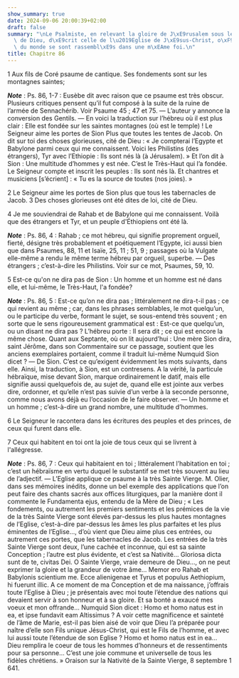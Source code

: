 ```yaml
---
show_summary: true
date: 2024-09-06 20:00:39+02:00
draft: false
summary: "\nLe Psalmiste, en relevant la gloire de J\xE9rusalem sous le nom de Cit\xE9\
  \ de Dieu, d\xE9crit celle de l\u2019Eglise de J\xE9sus-Christ, o\xF9 tous les peuples\
  \ du monde se sont rassembl\xE9s dans une m\xEAme foi.\n"
title: Chapitre 86
---
```





1 Aux fils de Coré psaume de cantique. Ses fondements sont sur les montagnes saintes;

***Note*** :  Ps. 86, 1-7 : Eusèbe dit avec raison que ce psaume est très obscur. Plusieurs critiques pensent qu’il fut composé à la suite de la ruine de l’armée de Sennachérib. Voir Psaume 45 ; 47 et 75. ― L’auteur y annonce la conversion des Gentils. ― En voici la traduction sur l’hébreu où il est plus clair :
Elle est fondée sur les saintes montagnes (où est le temple) !
Le Seigneur aime les portes de Sion
Plus que toutes les tentes de Jacob.
On dit sur toi des choses glorieuses, cité de Dieu :
« Je compterai l’Egypte et Babylone parmi ceux qui me connaissent.
Voici les Philistins (des étrangers), Tyr avec l’Ethiopie :
Ils sont nés là (à Jérusalem). »
Et l’on dit à Sion :
Une multitude d’hommes y est née.
C’est le Très-Haut qui l’a fondée.
Le Seigneur compte et inscrit les peuples :
Ils sont nés là.
Et chantres et musiciens [s’écrient] :
« Tu es la source de toutes (nos joies). »


2 Le Seigneur aime les portes de Sion plus que tous les tabernacles de Jacob. 3 Des choses glorieuses ont été dites de loi, cité de Dieu.


4 Je me souviendrai de Rahab et de Babylone qui me connaissent. Voilà que des étrangers et Tyr, et un peuple d'Éthiopiens ont été là.

***Note*** :  Ps. 86, 4 : Rahab ; ce mot hébreu, qui signifie proprement orgueil, fierté, désigne très probablement et poétiquement l’Egypte, ici aussi bien que dans Psaumes, 88, 11 et Isaïe, 25, 11 ; 51, 9 ; passages où la Vulgate elle-même a rendu le même terme hébreu par orgueil, superbe. ― Des étrangers ; c’est-à-dire les Philistins. Voir sur ce mot, Psaumes, 59, 10.

5 Est-ce qu'on ne dira pas de Sion : Un homme et un homme est né dans elle, et lui-même, le Très-Haut, l'a fondée?

***Note*** :  Ps. 86, 5 : Est-ce qu’on ne dira pas ; littéralement ne dira-t-il pas ; ce qui revient au même ; car, dans les phrases semblables, le mot quelqu’un, ou le participe du verbe, formant le sujet, se sous-entend très souvent ; en sorte que le sens rigoureusement grammatical est : Est-ce que quelqu’un, ou un disant ne dira pas ? L’hébreu porte : Il sera dit ; ce qui est encore la même chose. Quant aux Septante, où on lit aujourd’hui : Une mère Sion dira, saint Jérôme, dans son Commentaire sur ce passage, soutient que les anciens exemplaires portaient, comme il traduit lui-même Numquid Sion dicet ? ― De Sion. C’est ce qu’exigent évidemment les mots suivants, dans elle. Ainsi, la traduction, à Sion, est un contresens. A la vérité, la particule hébraïque, mise devant Sion, marque ordinairement le datif, mais elle signifie aussi quelquefois de, au sujet de, quand elle est jointe aux verbes dire, ordonner, et qu’elle n’est pas suivie d’un verbe à la seconde personne, comme nous avons déjà eu l’occasion de le faire
observer. ― Un homme et un homme ; c’est-à-dire un grand nombre, une multitude d’hommes.

6 Le Seigneur le racontera dans les écritures des peuples et des princes, de ceux qui furent dans elle.


7 Ceux qui habitent en toi ont la joie de tous ceux qui se livrent à l'allégresse.

***Note*** :  Ps. 86, 7 : Ceux qui habitaient en toi ; littéralement l’habitation en toi ; c’est un hébraïsme en vertu duquel le substantif se met très souvent au lieu de l’adjectif. ― L’Eglise applique ce psaume à la très Sainte Vierge. M. Olier, dans ses mémoires inédits, donne un bel exemple des applications que l’on peut faire des chants sacrés aux offices liturgiques, par la manière dont il commente le Fundamenta ejus, entendu de la Mère de Dieu ; « Les fondements, ou autrement les premiers sentiments et les prémices de la vie de la très Sainte Vierge sont élevés par-dessus les plus hautes montagnes de l’Eglise, c’est-à-dire par-dessus les âmes les plus parfaites et les plus éminentes de l’Eglise…, d’où vient que Dieu aime plus ces entrées, ou autrement ces portes, que les tabernacles de Jacob. Les entrées de la très Sainte Vierge sont deux, l’une cachée et inconnue, qui est sa sainte Conception ; l’autre est plus évidente, et c’est sa Nativité… Gloriosa dicta sunt de te, civitas Dei. O Sainte Vierge, vraie
demeure de Dieu…, on ne peut exprimer la gloire et la grandeur de votre âme… Memor ero Rahab et Babylonis scientium me. Ecce alienigenae et Tyrus et populus Aethiopium, hi fuerunt illic. A ce moment de ma Conception et de ma naissance, j’offrais toute l’Eglise à Dieu ; je présentais avec moi toute l’étendue des nations qui devaient servir à son honneur et à sa gloire. Et sa bonté a exaucé mes voeux et mon offrande… Numquid Sion dicet : Homo et homo natus est in ea, et ipse fundavit eam Altissimus ? A voir cette magnificence et sainteté de l’âme de Marie, est-il pas bien aisé de voir que Dieu l’a préparée pour naître d’elle son Fils unique Jésus-Christ, qui est le Fils de l’homme, et avec lui aussi toute l’étendue de son Eglise ? Homo et homo natus est in ea… Dieu remplira le coeur de tous les hommes d’honneurs et de ressentiments pour sa personne… C’est une joie commune et universelle de tous les fidèles chrétiens. » Oraison sur la Nativité de la Sainte Vierge, 8 septembre 1 641.

